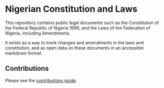 # Nigerian Constitution and Laws

This repository contains public legal documents such as the Constitution of the Federal Republic of Nigeria 1999, and the Laws of the Federation of Nigeria, including Amendments.

It exists as a way to track changes and amendments in the laws and constitution, and as open data on these documents in an accessible markdown format.

## Contributions

Please see the [contributions guide](./CONTRIBUTION.md).